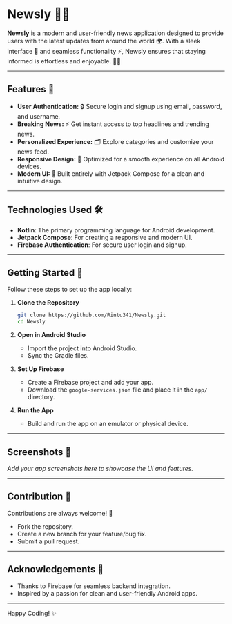 
# Newsly 📰✨

**Newsly** is a modern and user-friendly news application designed to provide users with the latest updates from around the world 🌍. With a sleek interface 🎨 and seamless functionality ⚡, Newsly ensures that staying informed is effortless and enjoyable. 📱💡

---

## Features 🚀
- **User Authentication:** 🔒 Secure login and signup using email, password, and username.
- **Breaking News:** ⚡ Get instant access to top headlines and trending news.
- **Personalized Experience:** 🗂️ Explore categories and customize your news feed.
- **Responsive Design:** 📱 Optimized for a smooth experience on all Android devices.
- **Modern UI:** 🎨 Built entirely with Jetpack Compose for a clean and intuitive design.

---

## Technologies Used 🛠️
- **Kotlin**: The primary programming language for Android development.
- **Jetpack Compose**: For creating a responsive and modern UI.
- **Firebase Authentication**: For secure user login and signup.

---

## Getting Started 🏁
Follow these steps to set up the app locally:

1. **Clone the Repository**  
   ```bash
   git clone https://github.com/Rintu341/Newsly.git
   cd Newsly
   ```

2. **Open in Android Studio**  
   - Import the project into Android Studio.  
   - Sync the Gradle files.

3. **Set Up Firebase**  
   - Create a Firebase project and add your app.  
   - Download the `google-services.json` file and place it in the `app/` directory.

4. **Run the App**  
   - Build and run the app on an emulator or physical device.

---

## Screenshots 📸
*Add your app screenshots here to showcase the UI and features.*  

---

## Contribution 🤝
Contributions are always welcome! 🎉  
- Fork the repository.  
- Create a new branch for your feature/bug fix.  
- Submit a pull request.


---

## Acknowledgements 🙏
- Thanks to Firebase for seamless backend integration.
- Inspired by a passion for clean and user-friendly Android apps.

---

Happy Coding! ✨
